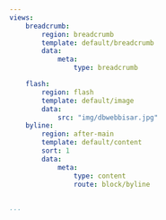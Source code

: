 ```yaml
---
views:
    breadcrumb:
        region: breadcrumb
        template: default/breadcrumb
        data:
            meta:
                type: breadcrumb

    flash:
        region: flash
        template: default/image
        data:
            src: "img/dbwebbisar.jpg"
    byline:
        region: after-main
        template: default/content
        sort: 1
        data:
            meta:
                type: content
                route: block/byline


...
```

